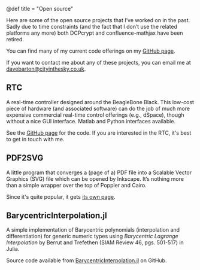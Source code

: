@def title = "Open source"

Here are some of the open source projects that I’ve worked on in the past. Sadly due to time constraints (and the fact that I don’t use the related platforms any more) both DCPcrypt and confluence-mathjax have been retired.

You can find many of my current code offerings on my [GitHub page](https://github.com/dawbarton).

If you want to contact me about any of these projects, you can email me at [davebarton@cityinthesky.co.uk](mailto:davebarton@cityinthesky.co.uk).

## RTC

A real-time controller designed around the BeagleBone Black. This low-cost piece of hardware (and associated software) can do the job of much more expensive commercial real-time control offerings (e.g., dSpace), though without a nice GUI interface. Matlab and Python interfaces available.

See the [GitHub page](https://github.com/dawbarton/rtc) for the code. If you are interested in the RTC, it's best to get in touch with me.

## PDF2SVG

A little program that converges a (page of a) PDF file into a Scalable Vector Graphics (SVG) file which can be opened by Inkscape. It’s nothing more than a simple wrapper over the top of Poppler and Cairo.

Since it's quite popular, it gets [its own page](/opensource/pdf2svg/).

## BarycentricInterpolation.jl

A simple implementation of Barycentric polynomials (interpolation and differentiation) for generic numeric types using *Barycentric Lagrange Interpolation* by Berrut and Trefethen (SIAM Review 46, pgs. 501-517) in Julia.

Source code available from [BarycentricInterpolation.jl](https://github.com/dawbarton/BarycentricInterpolation.jl) on GitHub.
